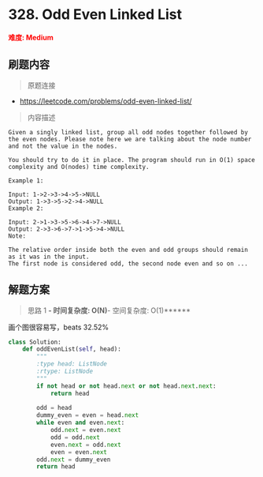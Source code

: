 # 328. Odd Even Linked List

**<font color=red>难度: Medium</font>**

## 刷题内容

> 原题连接

* https://leetcode.com/problems/odd-even-linked-list/

> 内容描述

```
Given a singly linked list, group all odd nodes together followed by the even nodes. Please note here we are talking about the node number and not the value in the nodes.

You should try to do it in place. The program should run in O(1) space complexity and O(nodes) time complexity.

Example 1:

Input: 1->2->3->4->5->NULL
Output: 1->3->5->2->4->NULL
Example 2:

Input: 2->1->3->5->6->4->7->NULL
Output: 2->3->6->7->1->5->4->NULL
Note:

The relative order inside both the even and odd groups should remain as it was in the input.
The first node is considered odd, the second node even and so on ...
```

## 解题方案

> 思路 1
******- 时间复杂度: O(N)******- 空间复杂度: O(1)******

画个图很容易写，beats 32.52%

```python
class Solution:
    def oddEvenList(self, head):
        """
        :type head: ListNode
        :rtype: ListNode
        """
        if not head or not head.next or not head.next.next:
            return head
        
        odd = head
        dummy_even = even = head.next
        while even and even.next:
            odd.next = even.next
            odd = odd.next
            even.next = odd.next
            even = even.next
        odd.next = dummy_even
        return head
```

























